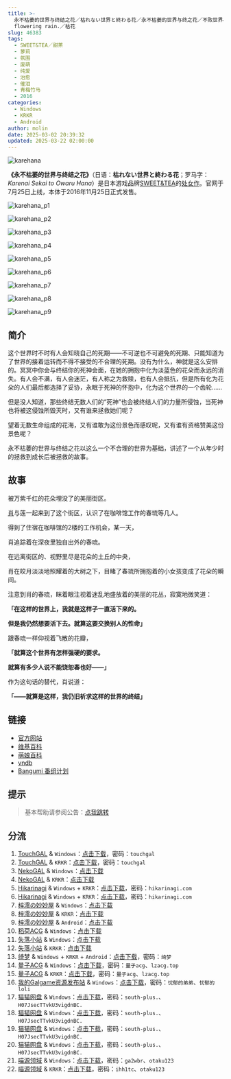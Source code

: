 ```yaml
---
title: >-
  永不枯萎的世界与终结之花／枯れない世界と終わる花／永不枯萎的世界与终之花／不败世界与终焉之花／The rainbow appears after
  flowering rain.／枯花
slug: 46383
tags:
  - SWEET&TEA／甜茶
  - 萝莉
  - 氛围
  - 废萌
  - 纯爱
  - 治愈
  - 催泪
  - 青梅竹马
  - 2016
categories:
  - Windows
  - KRKR
  - Android
author: molin
date: 2025-03-02 20:39:32
updated: 2025-03-22 02:00:00
---
```


![karehana](https://static.saop.cc/vns/img/karehana.webp)

**《永不枯萎的世界与终结之花》**（日语：**枯れない世界と終わる花**；罗马字：*Karenai Sekai to Owaru Hana*）是日本游戏品牌[SWEET&TEA](https://zh.moegirl.org.cn/SWEET%26TEA)的[处女作](https://zh.moegirl.org.cn/处女作)。官网于7月25日上线，本体于2016年11月25日正式发售。

<!-- more -->

![karehana_p1](https://static.saop.cc/vns/img/karehana_p1.webp)

![karehana_p2](https://static.saop.cc/vns/img/karehana_p2.webp)

![karehana_p3](https://static.saop.cc/vns/img/karehana_p3.webp)

![karehana_p4](https://static.saop.cc/vns/img/karehana_p4.webp)

![karehana_p5](https://static.saop.cc/vns/img/karehana_p5.webp)

![karehana_p6](https://static.saop.cc/vns/img/karehana_p6.webp)

![karehana_p7](https://static.saop.cc/vns/img/karehana_p7.webp)

![karehana_p8](https://static.saop.cc/vns/img/karehana_p8.webp)

![karehana_p9](https://static.saop.cc/vns/img/karehana_p9.webp)

## 简介

这个世界时不时有人会知晓自己的死期——不可逆也不可避免的死期、只能知道为了世界的接着运转而不得不接受的不合理的死期。没有为什么，神就是这么安排的。冥冥中你会与终结你的死神会面，在她的拥抱中化为淡蓝色的花朵而永远的消失。有人会不满，有人会迷茫，有人称之为救赎，也有人会抵抗，但是所有化为花朵的人们最后都选择了妥协，永眠于死神的怀抱中，化为这个世界的一个齿轮……

但是没人知道，那些终结无数人们的“死神”也会被终结人们的力量所侵蚀，当死神也将被这侵蚀所毁灭时，又有谁来拯救她们呢？

望着无数生命组成的花海，又有谁敢为这份景色而感叹呢，又有谁有资格赞美这份景色呢？

永不枯萎的世界与终结之花以这么一个不合理的世界为基础，讲述了一个从年少时的拯救到成长后被拯救的故事。

## 故事

被万紫千红的花朵埋没了的美丽街区。

[肖](https://zh.moegirl.org.cn/肖)与莲一起来到了这个街区，认识了在咖啡馆工作的春琉等几人。

得到了住宿在咖啡馆的2楼的工作机会，某一天，

肖追踪着在深夜里独自出外的春琉。

在远离街区的、视野里尽是花朵的土丘的中央，

肖在皎月淡淡地照耀着的大树之下，目睹了春琉所拥抱着的小女孩变成了花朵的瞬间。

注意到肖的春琉，眯着眼注视着迷乱地盛放着的美丽的花丛，寂寞地微笑道：

**「在这样的世界上，我就是这样子一直活下来的。**

**但是我仍然想要活下去。就算这要交换别人的性命」**

跟春琉一样仰视着飞散的花瓣，

**「就算这个世界有怎样强硬的要求。**

**就算有多少人说不能饶恕春也好——」**

作为这句话的替代，肖说道：

**「——就算是这样，我仍旧祈求这样的世界的终结」**

## 链接

- [官方网站](http://sweet.clearrave.co.jp/karehana/)
- [维基百科](https://zh.wikipedia.org/wiki/%E6%B0%B8%E4%B8%8D%E6%9E%AF%E8%90%8E%E7%9A%84%E4%B8%96%E7%95%8C%E8%88%87%E7%B5%82%E7%B5%90%E4%B9%8B%E8%8A%B1)
- [萌娘百科](https://zh.moegirl.org.cn/zh-hans/%E6%B0%B8%E4%B8%8D%E6%9E%AF%E8%90%8E%E7%9A%84%E4%B8%96%E7%95%8C%E4%B8%8E%E7%BB%88%E7%BB%93%E4%B9%8B%E8%8A%B1)
- [vndb](https://vndb.org/v19658)
- [Bangumi 番组计划](https://bgm.tv/subject/186675)

## 提示

> 基本帮助请参阅公告：[点我跳转](/p/announcement/)

## 分流

1. [TouchGAL](https://www.touchgal.io/) & `Windows`：[点击下载](https://pan.touchgal.net/s/wQZfv)，密码：`touchgal`
2. [TouchGAL](https://www.touchgal.io/) & `KRKR`：[点击下载](https://pan.touchgal.net/s/6A0up)，密码：`touchgal`
3. [NekoGAL](https://www.nekogal.com/) & `Windows`：[点击下载](https://pan.nekogal.top/s/kQJta)
4. [NekoGAL](https://www.nekogal.com/) & `KRKR`：[点击下载](https://pan.nekogal.top/s/lLjhM)
5. [Hikarinagi](https://www.hikarinagi.com/) & `Windows` + `KRKR`：[点击下载](https://pan.himoe.uk/s/Z0EiV)，密码：`hikarinagi.com`
6. [Hikarinagi](https://www.hikarinagi.com/) & `Windows` + `KRKR`：[点击下载](https://pan.himoe.uk/s/5yARUQ)，密码：`hikarinagi.com`
7. [梓澪の妙妙屋](https://zi0.cc/) & `Windows`：[点击下载](https://zi0.cc/d/%E5%90%88%E9%9B%86%E7%B3%BB%E5%88%97/%E5%8D%97%2BGalGame%E6%B1%89%E5%8C%96%E5%8C%BA%E5%85%A8%E5%8C%BA%E8%B5%84%E6%BA%90%E5%A4%87%E4%BB%BD/06/%5BSWEET%EF%BC%86TEA%5D%20%E6%9E%AF%E3%82%8C%E3%81%AA%E3%81%84%E4%B8%96%E7%95%8C%E3%81%A8%E7%B5%82%E3%82%8F%E3%82%8B%E8%8A%B1%20%20%E6%B0%B8%E4%B8%8D%E6%9E%AF%E8%90%8E%E7%9A%84%E4%B8%96%E7%95%8C%E4%B8%8E%E7%BB%88%E7%BB%93%E4%B9%8B%E8%8A%B1%20%E6%B1%89%E5%8C%96%E7%A1%AC%E7%9B%98%E7%89%88%5B%E7%BB%88%E4%B9%8B%E8%8A%B1%E6%B1%89%E5%8C%96%E7%BB%84%5D.zip?sign=jZZeGdAYUSUp3cjCf-5a3CqqbHImhXY7H4bTDeAwuCk=:0)
8. [梓澪の妙妙屋](https://zi0.cc/) & `KRKR`：[点击下载](https://zi0.cc/%60%E3%80%90%E5%BD%92%20%E6%A1%A3%E3%80%91/%E3%80%90KRKR%E5%90%88%E9%9B%86%E3%80%91/2/%E6%B0%B8%E4%B8%8D%E6%9E%AF%E8%90%8E%E7%9A%84%E4%B8%96%E7%95%8C%E4%B8%8E%E7%BB%88%E7%BB%93%E4%B9%8B%E8%8A%B1.exe)
9. [梓澪の妙妙屋](https://zi0.cc/) & `Android`：[点击下载](https://zi0.cc/d/%60%E3%80%90%E5%BD%92%20%E6%A1%A3%E3%80%91/%E3%80%90%E5%AE%89%E5%8D%93%E5%90%88%E9%9B%86%E3%80%91/004/%E6%B0%B8%E4%B8%8D%E6%9E%AF%E8%90%8E%E7%9A%84%E4%B8%96%E7%95%8C%E4%B8%8E%E7%BB%88%E7%BB%93%E4%B9%8B%E8%8A%B1.apk?sign=sSSWOYWM6-JTnr6qUSMxfbb6eFyxNspwZcScZuVID7o=:0)
10. [稻荷ACG](https://amoebi.com/) & `Windows`：[点击下载](https://tele.zrflie.top/PC-2/CLEAR%20RAVE/SWEET&TEA/%E6%B0%B8%E4%B8%8D%E6%9E%AF%E8%90%8E%E7%9A%84%E4%B8%96%E7%95%8C%E4%B8%8E%E7%BB%88%E7%BB%93%E4%B9%8B%E8%8A%B1.7z)
11. [失落小站](https://www.shinnku.com/) & `Windows`：[点击下载](https://dl.oo0o.ooo/file/shinnku/0/win/%E6%B0%B8%E4%B8%8D%E6%9E%AF%E8%90%8E%E7%9A%84%E4%B8%96%E7%95%8C%E4%B8%8E%E7%BB%88%E7%BB%93%E4%B9%8B%E8%8A%B1.7z)
12. [失落小站](https://www.shinnku.com/) & `KRKR`：[点击下载](https://dl.oo0o.ooo/file/shinnku/0/krkr/%E6%B0%B8%E4%B8%8D%E6%9E%AF%E8%90%8E%E7%9A%84%E4%B8%96%E7%95%8C%E4%B8%8E%E7%BB%88%E7%BB%93%E4%B9%8B%E8%8A%B1.7z)
13. [绮梦](https://acgs.one/) & `Windows` + `KRKR` + `Android`：[点击下载](https://game.acgs.one/game/270.html)，密码：`绮梦`
14. [量子ACG](https://lzacg.org/) & `Windows`：[点击下载](https://lzacg.org/74)，密码：`量子acg`、`lzacg.top`
15. [量子ACG](https://lzacg.org/) & `KRKR`：[点击下载](https://lzacg.org/2148)，密码：`量子acg`、`lzacg.top`
16. [我的Galgame资源发布站](https://www.ttloli.com/) & `Windows`：[点击下载](https://www.ttloli.com/yongbukuweideshijieyuzhongjiezhihua.html)，密码：`忧郁的弟弟`、`忧郁的loli`
17. [猫猫网盘](https://pan.sakiko.de/) & `Windows`：[点击下载](https://pan.sakiko.de/d/GalGame/SP%E5%90%8E%E7%AB%AF1%5BGalGame%E5%88%86%E5%8C%BA%5D/%E5%8D%97%2BGalGame%E6%B1%89%E5%8C%96%E5%8C%BA%E5%85%A8%E5%8C%BA%E5%A4%87%E4%BB%BD%E5%90%88%E9%9B%86%5B%E9%87%8D%E5%8E%8B%5D-%E7%A6%BB%E6%95%A3/%E7%AC%AC%E4%B8%89%E8%BD%AE/%5BSWEET%EF%BC%86TEA%5D%20%E6%9E%AF%E3%82%8C%E3%81%AA%E3%81%84%E4%B8%96%E7%95%8C%E3%81%A8%E7%B5%82%E3%82%8F%E3%82%8B%E8%8A%B1%20%20%E6%B0%B8%E4%B8%8D%E6%9E%AF%E8%90%8E%E7%9A%84%E4%B8%96%E7%95%8C%E4%B8%8E%E7%BB%88%E7%BB%93%E4%B9%8B%E8%8A%B1%20%E6%B1%89%E5%8C%96%E7%A1%AC%E7%9B%98%E7%89%88%5B%E7%BB%88%E4%B9%8B%E8%8A%B1%E6%B1%89%E5%8C%96%E7%BB%84%5D/%5BSWEET%EF%BC%86TEA%5D%20%E6%9E%AF%E3%82%8C%E3%81%AA%E3%81%84%E4%B8%96%E7%95%8C%E3%81%A8%E7%B5%82%E3%82%8F%E3%82%8B%E8%8A%B1%20%20%E6%B0%B8%E4%B8%8D%E6%9E%AF%E8%90%8E%E7%9A%84%E4%B8%96%E7%95%8C%E4%B8%8E%E7%BB%88%E7%BB%93%E4%B9%8B%E8%8A%B1%20%E6%B1%89%E5%8C%96%E7%A1%AC%E7%9B%98%E7%89%88%5B%E7%BB%88%E4%B9%8B%E8%8A%B1%E6%B1%89%E5%8C%96%E7%BB%84%5D.rar)，密码：`south-plus.`、`H07JsecTTvkU3vigdnBC.`
18. [猫猫网盘](https://pan.sakiko.de/) & `Windows`：[点击下载](https://pan.sakiko.de/d/GalGame/SP%E5%90%8E%E7%AB%AF1%5BGalGame%E5%88%86%E5%8C%BA%5D/%E6%B1%89%E5%8C%96%E6%B8%B8%E6%88%8F%E6%9C%88%E4%BB%BD%E5%90%88%E9%9B%86-%E7%A6%BB%E6%95%A3/2023%E5%B9%B4%E6%B1%89%E5%8C%96%E5%90%88%E9%9B%86/12%E6%9C%88/%E6%97%A7%E6%B1%89%E5%8C%96%E4%BD%9C%E5%93%81/%5BSweet%20%26%20Tea%5D%20%E6%9E%AF%E3%82%8C%E3%81%AA%E3%81%84%E4%B8%96%E7%95%8C%E3%81%A8%E7%B5%82%E3%82%8F%E3%82%8B%E8%8A%B1%20%E6%B0%B8%E4%B8%8D%E6%9E%AF%E8%90%8E%E7%9A%84%E4%B8%96%E7%95%8C%E4%B8%8E%E7%BB%88%E7%BB%93%E4%B9%8B%E8%8A%B1%20%E6%B1%89%E5%8C%96%E7%A1%AC%E7%9B%98%E7%89%88/%5BSweet%20%26%20Tea%5D%20%E6%9E%AF%E3%82%8C%E3%81%AA%E3%81%84%E4%B8%96%E7%95%8C%E3%81%A8%E7%B5%82%E3%82%8F%E3%82%8B%E8%8A%B1%20%E6%B0%B8%E4%B8%8D%E6%9E%AF%E8%90%8E%E7%9A%84%E4%B8%96%E7%95%8C%E4%B8%8E%E7%BB%88%E7%BB%93%E4%B9%8B%E8%8A%B1%20%E6%B1%89%E5%8C%96%E7%A1%AC%E7%9B%98%E7%89%88.rar)，密码：`south-plus.`、`H07JsecTTvkU3vigdnBC.`
19. [猫猫网盘](https://pan.sakiko.de/) & `Windows`：[点击下载](https://pan.sakiko.de/d/GalGame/SP%E5%90%8E%E7%AB%AF1%5BGalGame%E5%88%86%E5%8C%BA%5D/%E7%BB%88%E7%82%B9%E6%B1%89%E5%8C%96%E9%87%8D%E6%95%B4v2%E7%89%88-%E7%A6%BB%E6%95%A3/%E6%9C%AC%E4%BD%93-Part3/%5BSweet%20%26%20Tea%5D%20%E6%9E%AF%E3%82%8C%E3%81%AA%E3%81%84%E4%B8%96%E7%95%8C%E3%81%A8%E7%B5%82%E3%82%8F%E3%82%8B%E8%8A%B1%20%E6%B0%B8%E4%B8%8D%E6%9E%AF%E8%90%8E%E7%9A%84%E4%B8%96%E7%95%8C%E4%B8%8E%E7%BB%88%E7%BB%93%E4%B9%8B%E8%8A%B1%20%E4%B8%8D%E8%B4%A5%E4%B8%96%E7%95%8C%E4%B8%8E%E7%BB%88%E7%84%89%E4%B9%8B%E8%8A%B1.rar)，密码：`south-plus.`、`H07JsecTTvkU3vigdnBC.`
20. [猫猫网盘](https://pan.sakiko.de/) & `Windows`：[点击下载](https://pan.sakiko.de/d/GalGame/SP%E5%90%8E%E7%AB%AF1%5BGalGame%E5%88%86%E5%8C%BA%5D/%E7%BB%88%E7%82%B9%E6%B1%89%E5%8C%96%E9%87%8D%E6%95%B4v2%E7%89%88-%E7%A6%BB%E6%95%A3/%E6%9C%AC%E4%BD%93-Part3/%5BSweet%20%26%20Tea%5D%20%E6%9E%AF%E3%82%8C%E3%81%AA%E3%81%84%E4%B8%96%E7%95%8C%E3%81%A8%E7%B5%82%E3%82%8F%E3%82%8B%E8%8A%B1%20%E6%B0%B8%E4%B8%8D%E6%9E%AF%E8%90%8E%E7%9A%84%E4%B8%96%E7%95%8C%E4%B8%8E%E7%BB%88%E7%BB%93%E4%B9%8B%E8%8A%B1.rar)，密码：`south-plus.`、`H07JsecTTvkU3vigdnBC.`
21. [喵源领域](https://www.nekotaku.me/) & `Windows`：[点击下载](https://cloud.moelinks.net/s/3mMsJ)，密码：`ga2wbr`、`otaku123`
22. [喵源领域](https://www.nekotaku.me/) & `KRKR`：[点击下载](https://cloud.moelinks.net/s/RALck)，密码：`ihh1tc`、`otaku123`
